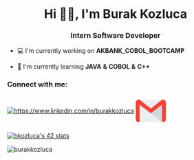 <h1 align= "center">Hi 🙋‍♂️, I'm Burak Kozluca </h1>
<h3 align= "center">Intern Software Developer</h3>

- 💻 I'm currently working on **AKBANK_COBOL_BOOTCAMP**

- 🎯 I'm currently learning **JAVA** **&** **COBOL** **&** **C++**

<h3 align="left">Connect with me:</h3>
<p align="left">
<a href="https://www.linkedin.com/in/burakkozluca" target="blank"><img align="center" src="https://raw.githubusercontent.com/rahuldkjain/github-profile-readme-generator/master/src/images/icons/Social/linked-in-alt.svg" alt="https://www.linkedin.com/in/burakkozluca" height="50" width="70" /></a>
<a href="mailto:burak_kozluca@hotmail.com" target="blank"><img align="center" src="gmail.png" alt="mail" height="70" width="70" /></a>
</p>

[![bkozluca's 42 stats](https://badge42.vercel.app/api/v2/cliub012r005908lewyjwf2da/stats?cursusId=21&coalitionId=360)](https://github.com/JaeSeoKim/badge42)

<p><img align="center" src="https://github-readme-streak-stats.herokuapp.com/?user=burakkozluca&theme=dark" alt="burakkozluca" /></p>
<!--<a href="https://app.daily.dev/burakkozluca"><img src="https://api.daily.dev/devcards/5b1b50582b114ab4854839599d387fe7.png?r=9lw" width="400" alt="Burak Kozluca's Dev Card"/></a> -->


